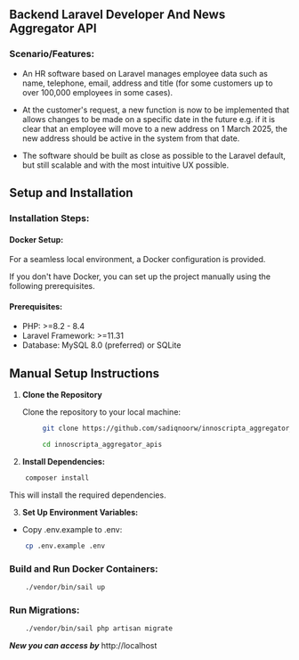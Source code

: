 ## Backend Laravel Developer And News Aggregator API


### Scenario/Features:

- An HR software based on Laravel manages employee data such as name, telephone, email,
address and title (for some customers up to over 100,000 employees in some cases).

- At the customer's request, a new function is now to be implemented that allows changes to
be made on a specific date in the future
e.g. if it is clear that an employee will move to a new address on 1 March 2025, the new
address should be active in the system from that date.

- The software should be built as close as possible to the Laravel default, but still scalable and
with the most intuitive UX possible.


## Setup and Installation

### Installation Steps:
#### Docker Setup:

For a seamless local environment, a Docker configuration is provided. 

If you don't have Docker, you can set up the project manually using the following prerequisites.

#### Prerequisites:

 - PHP: >=8.2 - 8.4
 - Laravel Framework: >=11.31
 - Database: MySQL 8.0 (preferred) or SQLite

## Manual Setup Instructions

1. **Clone the Repository**

   Clone the repository to your local machine:

   ```bash
        git clone https://github.com/sadiqnoorw/innoscripta_aggregator_apis.git

        cd innoscripta_aggregator_apis
    ```

2. **Install Dependencies:**

```bash
    composer install
```
This will install the required dependencies.

3. **Set Up Environment Variables:**

- Copy .env.example to .env:

```bash
    cp .env.example .env
```

### Build and Run Docker Containers:

```bash
    ./vendor/bin/sail up
```


### Run Migrations:

```bash
    ./vendor/bin/sail php artisan migrate
```
***New you can access by*** http://localhost
